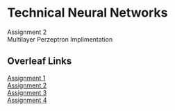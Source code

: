 # Technical Neural Networks  
Assignment 2  
Multilayer Perzeptron Implimentation

## Overleaf Links
[Assignment 1](https://www.overleaf.com/1546534212qdmpsvdchwxp)  
[Assignment 2](https://www.overleaf.com/9739374123cpsfnmxmbcds)  
[Assignment 3](https://www.overleaf.com/9859416384nzkvzzskfqgq)  
[Assignment 4](https://www.overleaf.com/7289138585rkgcxcsbwfst)  
